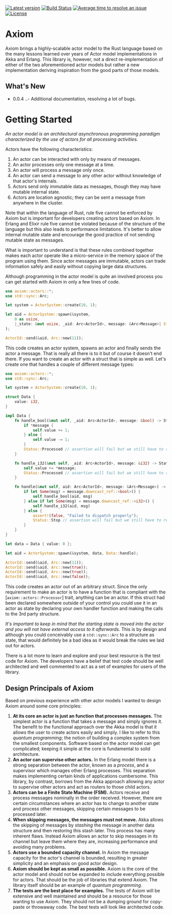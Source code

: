 [![Latest version](https://img.shields.io/crates/v/axiom.svg)](https://crates.io/crates/axiom)
[![Build Status](https://api.travis-ci.org/rsimmonsjr/axiom.svg?branch=master)](https://travis-ci.org/rsimmonsjr/axiom)
[![Average time to resolve an issue](https://isitmaintained.com/badge/resolution/rsimmonsjr/axiom.svg)](https://isitmaintained.com/project/rsimmonsjr/axiom)
[![License](https://img.shields.io/crates/l/axiom.svg)](https://github.com/rsimmonsjr/axiom#license)

# Axiom 

Axiom brings a highly-scalable actor model to the Rust language based on the many lessons learned 
over years of Actor model implementations in Akka and Erlang. This library is, however, not a 
direct re-implementation of either of the two aforementioned actor models but rather a new 
implementation deriving inspiration from the good parts of those models.

## What's New
- 0.0.4
..- Additional documentation, resolving a lot of bugs.

# Getting Started

*An actor model is an architectural asynchronous programming paradigm characterized by the use
of actors for all processing activities.*

Actors have the following characteristics:
1. An actor can be interacted with only by means of messages.
2. An actor processes only one message at a time.
3. An actor will process a message only once.
4. An actor can send a message to any other actor without knowledge of that actor's internals.
5. Actors send only immutable data as messages, though they may have mutable internal state.
6. Actors are location agnostic; they can be sent a message from anywhere in the cluster.

Note that within the language of Rust, rule five cannot be enforced by Axiom but is
important for developers creating actors based on Axiom. In Erlang and Elixir rule
five cannot be violated because of the structure of the language but this also leads to
performance limitations. It's better to allow internal mutable state and encourage the good
practice of not sending mutable state as messages.

What is important to understand is that these rules combined together makes each actor operate
like a micro-service in the memory space of the program using them. Since actor messages are
immutable, actors can trade information safely and easily without copying large data
structures.

Although programming in the actor model is quite an involved process you can get started with
Axiom in only a few lines of code.

```rust
use axiom::actors::*;
use std::sync::Arc;

let system = ActorSystem::create(10, 1);

let aid = ActorSystem::spawn(&system,
    0 as usize,
    |_state: &mut usize, _aid: Arc<ActorId>, message: &Arc<Message>| Status::Processed,
);

ActorId::send(&aid, Arc::new(11));
```

This code creates an actor system, spawns an actor and finally sends the actor a message.
That is really all there is to it but of course it doesn't end there. If you want to create
an actor with a struct that is simple as well. Let's create one that handles a couple of
different message types:

```rust
use axiom::actors::*;
use std::sync::Arc;

let system = ActorSystem::create(10, 1);

struct Data {
    value: i32,
}

impl Data {
    fn handle_bool(&mut self, _aid: Arc<ActorId>, message: &bool) -> Status {
        if *message {
            self.value += 1;
        } else {
            self.value -= 1;
        }
        Status::Processed // assertion will fail but we still have to return.
    }

    fn handle_i32(&mut self, _aid: Arc<ActorId>, message: &i32) -> Status {
        self.value += *message;
        Status::Processed // assertion will fail but we still have to return.
    }

    fn handle(&mut self, aid: Arc<ActorId>, message: &Arc<Message>) -> Status {
        if let Some(msg) = message.downcast_ref::<bool>() {
            self.handle_bool(aid, msg)
        } else if let Some(msg) = message.downcast_ref::<i32>() {
            self.handle_i32(aid, msg)
        } else {
            assert!(false, "Failed to dispatch properly");
            Status::Stop // assertion will fail but we still have to return.
        }
    }
}

let data = Data { value: 0 };

let aid = ActorSystem::spawn(&system, data, Data::handle);

ActorId::send(&aid, Arc::new(11));
ActorId::send(&aid, Arc::new(true));
ActorId::send(&aid, Arc::new(true));
ActorId::send(&aid, Arc::new(false));
```

This code creates an actor out of an arbitrary struct. Since the only requirement to make
an actor is to have a function that is compliant with the [`axiom::actors::Processor`] trait,
anything can be an actor. If this struct had been declared somewhere outside of your control
you could use it in an actor as state by declaring your own handler function and making the
calls to the 3rd party structure.

*It's important to keep in mind that the starting state is moved into the actor and you
will not have external access to it afterwards.* This is by design and although you could
conceivably use a `std::sync::Arc` to a structure as state, that would definitely be a bad
idea as it would break the rules we laid out for actors.

There is a lot more to learn and explore and your best resource is the test code for Axiom.
The developers have a belief that test code should be well architected and well commented to
act as a set of examples for users of the library.


## Design Principals of Axiom

Based on previous experience with other actor models I wanted to design Axiom around some
core principles: 
1. **At its core an actor is just an function that processes messages.** The simplest actor is a 
   function that takes a message and simply ignores it. The benefit to the functional approach 
   over the Akka model is that it allows the user to create actors easily and simply. I like to
   refer to this _quantum programming_; the notion of building a complex system from the smallest 
   components. Software based on the actor model can get complicated; keeping it simple at the 
   core is fundamental to solid architecture.
2. **An actor can supervise other actors.** In the Erlang model there is a strong separation 
   between the actor, known as a _process_, and a supervisor which manages other Erlang processes. 
   This separation makes implementing certain kinds of applications cumbersome. This library, by 
   contrast, borrows from the Akka approach allowing any actor to supervise other actors and act
   as routers to those child actors. 
3. **Actors can be a Finite State Machine (FSM).** Actors receive and process messages nominally
   in the order received. However, there are certain circumstances where an actor has to change
   to another state and process other messages, skipping certain messages to be processed later. 
4. **When skipping messages, the messages must not move.** Akka allows the skipping of messages
   by _stashing_ the message in another data structure and then restoring this stash later. This
   process has many inherent flaws. Instead Axiom allows an actor to skip messages in its
   channel but leave them where they are, increasing performance and avoiding many problems.
5. **Actors use a bounded capacity channel.** In Axiom the message capacity for the actor's 
   channel is bounded, resulting in greater simplicity and an emphasis on good actor design.
6. **Axiom should be kept as small as possible.** Axiom is the core of the actor model and 
   should not be expanded to include everything possible for actors. That should be the 
   job of libraries that extend Axiom. The library itself should be an example of _quantum
   programming_.
7. **The tests are the best place for examples.** The tests of Axiom will be extensive and
   well maintained and should be a resource for those wanting to use Axiom. They should not
   be a dumping ground for copy-paste or throwaway code. The best tests will look like 
   architected code.  



